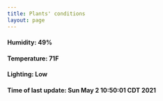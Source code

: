 ```yaml
---
title: Plants' conditions
layout: page
---
```



#### Humidity: 49%
#### Temperature: 71F
#### Lighting: Low
#### Time of last update: Sun May  2 10:50:01 CDT 2021
